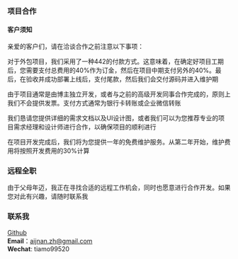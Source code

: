 ### 项目合作
#### 客户须知
亲爱的客户们，请在洽谈合作之前注意以下事项：

对于外包项目，我们采用了一种442的付款方式。这意味着，在确定好项目工期后，您需要支付总费用的40%作为订金，然后在项目中期支付另外的40%。最后，在验收并成功部署上线后，支付尾款，然后我们会交付源码并进入维护期

由于项目通常是由博主独立开发，或者与之前的高级开发同事合作完成的，原则上我们不会提供发票。支付方式通常为银行卡转账或企业微信转账

我们恳请您提供详细的需求文档以及UI设计图，或者我们可以为您推荐专业的项目需求经理和设计师进行合作，以确保项目的顺利进行

在项目开发完成后，我们将为您提供一年的免费维护服务。从第二年开始，维护费用将按照开发费用的30%计算

### 远程全职
由于父母年迈，我正在寻找合适的远程工作机会，同时也愿意进行合作开发。如果您对此有兴趣，请随时联系我

### 联系我
[Github](https://github.com/ZHNanj)  
**Email**：<aijnan.zh@gmail.com>  
**Wechat**: tiamo99520
